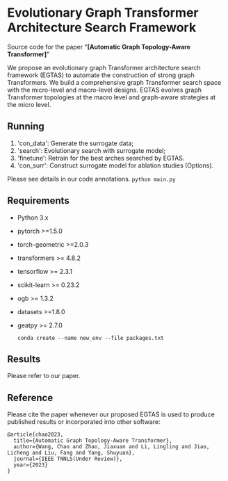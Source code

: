 

# Evolutionary Graph Transformer Architecture Search Framework

Source code for the paper "**[Automatic Graph Topology-Aware Transformer]**"


We propose an evolutionary graph Transformer architecture search framework (EGTAS) to automate the construction of strong graph Transformers. We build a comprehensive graph Transformer search space with the micro-level and macro-level designs. EGTAS evolves graph Transformer topologies at the macro level and graph-aware strategies at the micro level.



## Running

1. 'con_data': Generate the surrogate data;
2. 'search': Evolutionary search with surrogate model;
3. 'finetune': Retrain for the best arches searched by EGTAS. 
4. 'con_surr': Construct surrogate model for ablation studies (Options).

Please see details in our code annotations.
    ```
    python main.py
    ```

## Requirements
- Python 3.x
- pytorch >=1.5.0
- torch-geometric >=2.0.3
- transformers >= 4.8.2
- tensorflow >= 2.3.1
- scikit-learn >= 0.23.2
- ogb >= 1.3.2
- datasets >=1.8.0
- geatpy >= 2.7.0

    ```
    conda create --name new_env --file packages.txt
    ```

## Results
Please refer to our paper.

## Reference
Please cite the paper whenever our proposed EGTAS is used to produce published results or incorporated into other software:
```
@article{chao2023,
  title={Automatic Graph Topology-Aware Transformer},
  author={Wang, Chao and Zhao, Jiaxuan and Li, Lingling and Jiao, Licheng and Liu, Fang and Yang, Shuyuan},
  journal={IEEE TNNLS(Under Review)},
  year={2023}
}
```


